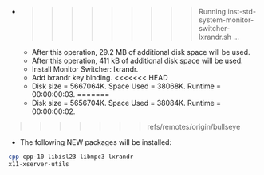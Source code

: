 * >>>>>>>>> Running inst-std-system-monitor-switcher-lxrandr.sh ...
  * After this operation, 29.2 MB of additional disk space will be used.
  * After this operation, 411 kB of additional disk space will be used.
  * Install Monitor Switcher: lxrandr.
  * Add lxrandr key binding.
<<<<<<< HEAD
  * Disk size = 5667064K. Space Used = 38068K. Runtime = 00:00:00:03.
=======
  * Disk size = 5656704K. Space Used = 38084K. Runtime = 00:00:00:02.
>>>>>>> refs/remotes/origin/bullseye
  * The following NEW packages will be installed:
  ```bash
cpp cpp-10 libisl23 libmpc3 lxrandr
x11-xserver-utils
  ```
